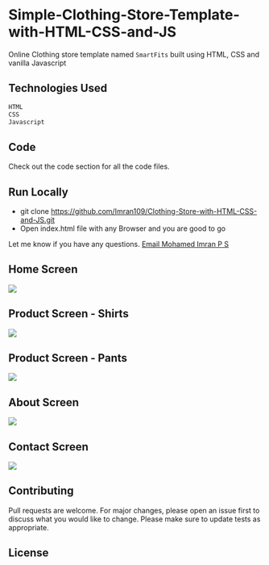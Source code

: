 # Simple-Clothing-Store-Template-with-HTML-CSS-and-JS
Online Clothing store template named `SmartFits` built using HTML, CSS and vanilla Javascript

## Technologies Used
```bash
HTML
CSS
Javascript
```
## Code
Check out the code section for all the code files.

## Run Locally

- git clone https://github.com/Imran109/Clothing-Store-with-HTML-CSS-and-JS.git
- Open index.html file with any Browser and you are good to go

Let me know if you have any questions. [Email Mohamed Imran P S](mailto:mohamedimranps@gmail.com)

## Home Screen
![](images/screenshots/HomePage.png)

## Product Screen - Shirts
![](images/screenshots/Shirts.png)

## Product Screen - Pants
![](images/screenshots/Pants.png)

## About Screen
![](images/screenshots/About.png)

## Contact Screen
![](images/screenshots/Contacts.png)

## Contributing
Pull requests are welcome. For major changes, please open an issue first to discuss what you would like to change.
Please make sure to update tests as appropriate.

## License
